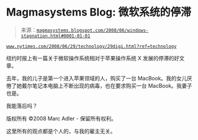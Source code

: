 <!--yml

分类：未分类

日期：2024-05-18 05:00:43

-->

# Magmasystems Blog: 微软系统的停滞

> 来源：[`magmasystems.blogspot.com/2008/06/windows-stagnation.html#0001-01-01`](http://magmasystems.blogspot.com/2008/06/windows-stagnation.html#0001-01-01)

[`www.nytimes.com/2008/06/29/technology/29digi.html?ref=technology`](http://www.nytimes.com/2008/06/29/technology/29digi.html?ref=technology)

纽约时报上有一篇关于微软操作系统相对于苹果操作系统 X 发展的停滞的好文章。

去年，我的儿子是第一个进入苹果领域的人，购买了一台 MacBook。我的女儿厌倦了她戴尔笔记本电脑上不断出现的病毒，也在要求购买一台 MacBook。我妻子也是。

我能落后吗？

版权所有 ©2008 Marc Adler - 保留所有权利。

这里所有的观点都是个人的，与我的雇主无关。
